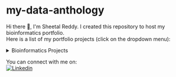# my-data-anthology

Hi there :wave:, I'm Sheetal Reddy. I created this repository to host my bioinformatics portfolio.<br />
Here is a list of my portfolio projects (click on the dropdown menu):
  
  <!--<details>
  <summary>Data Analysis Projects</summary><br />
    
  1. [Amazon Bestsellers - Online Bookstore Analysis](https://github.com/Ammu25/my-data-anthology/tree/main/Amazon%20Bestsellers-Online%20Bookstore%20Analysis)<br />
     *Description*: This project is an example of exploratory data analysis performed on an online bookstore to help users buy the top rated, most popular books in both fiction and non fiction genres. <br />
     *Skills used*: <br /> 
      Excel - data cleaning/wrangling<br />
      SQL - data analysis<br />
      Python - data visualization <br />
   
   2. [CoinMarketCap Cryptocurrency - Webscraping](https://github.com/sheetalreddy25/my-data-anthology/tree/main/CoinMarketCap%20Cryptocurrency-WebScraping)<br />
     *Description*: This is a webscraping project performed on a cryptocurrency website called [CoinMarketCap](https://coinmarketcap.com/). The scraped data is written to an excel file that can later be used for price/market analysis of the top 300 cryptocurrencies. <br />
     *Skills used*: <br />
      Python - data scraping <br />
      *Note*: The data for this project was scraped on 13JUN2023.

   3. [Power BI - Mini Project](https://github.com/sheetalreddy25/my-data-anthology/tree/main/Power%20BI-Mini%20Project)<br />
     *Description*: This project showcases how we can use Power BI reports within Jupyter Notebook for data visualization using Python and its libraries. <br />
     *Skills used*: <br />
      Python - data visualization using Power BI in Jupyter Notebook <br />
     *Note*: The dataset for this project was taken from my first portfolio project [Amazon Bestsellers - Online Bookstore Analysis](https://github.com/Ammu25/my-data-anthology/tree/main/Amazon%20Bestsellers-Online%20Bookstore%20Analysis)

  </details>-->

  <details>
  <summary>Bioinformatics Projects</summary><br />
    
  1. [Viral Genome Explorer](https://github.com/sheetalreddy25/my-data-anthology/tree/8564019a02767c7ca49016bc1ee65cd91e19c244/Viral%20Genome%20Explorer)<br />
    *Description*: A Bioinformatics toolkit designed for in-depth analysis and visualization of viral genomes. Utilizing NCBI BLAST searches, this project identifies exact and closely related sequences to provide insights into viral genetic diversity and evolution. <br />
    *Skills used*: <br />
     Bioinformatics Techniques - NCBI BLAST search tool for sequence alignment <br /> 
     Programming & Data Analysis - Python and BioPython for scripting, data handling, and visualization using Matplotlib
    
  </details>
  
You can connect with me on:<br />
[![Linkedin](https://img.shields.io/badge/LinkedIn-0077B5?style=for-the-badge&logo=linkedin&logoColor=white)](https://www.linkedin.com/in/sheetalreddy25/)
